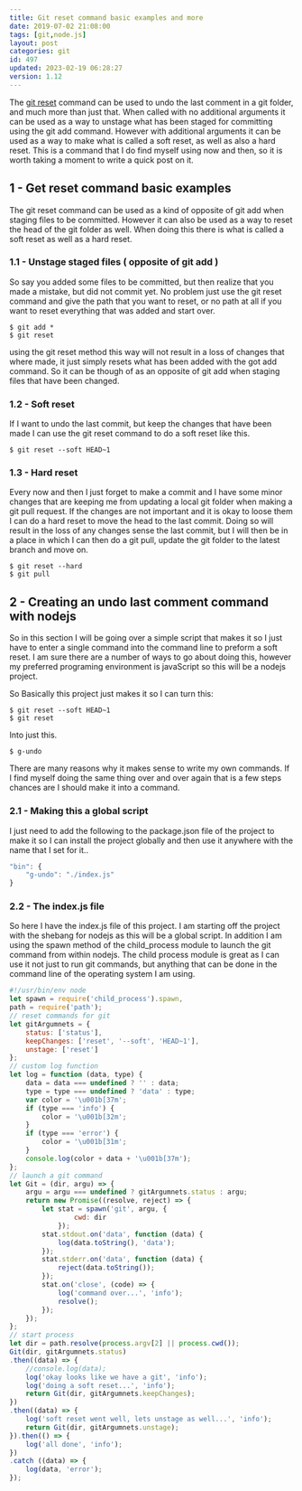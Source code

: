 ```yaml
---
title: Git reset command basic examples and more
date: 2019-07-02 21:08:00
tags: [git,node.js]
layout: post
categories: git
id: 497
updated: 2023-02-19 06:28:27
version: 1.12
---
```


The [git reset](https://git-scm.com/docs/git-reset) command can be used to undo the last comment in a git folder, and much more than just that. When called with no additional arguments it can be used as a way to unstage what has been staged for committing using the git add command. However with additional arguments it can be used as a way to make what is called a soft reset, as well as also a hard reset. This is a command that I do find myself using now and then, so it is worth taking a moment to write a quick post on it.

<!-- more -->

## 1 - Get reset command basic examples

The git reset command can be used as a kind of opposite of git add when staging files to be committed. However it can also be used as a way to reset the head of the git folder as well. When doing this there is what is called a soft reset as well as a hard reset.

### 1.1 - Unstage staged files ( opposite of git add )

So say you added some files to be committed, but then realize that you made a mistake, but did not commit yet. No problem just use the git reset command and give the path that you want to reset, or no path at all if you want to reset everything that was added and start over.

```
$ git add *
$ git reset
```

using the git reset method this way will not result in a loss of changes that where made, it just simply resets what has been added with the got add command. So it can be though of as an opposite of git add when staging files that have been changed.

### 1.2 - Soft reset

If I want to undo the last commit, but keep the changes that have been made I can use the git reset command to do a soft reset like this.

```
$ git reset --soft HEAD~1
```

### 1.3 - Hard reset

Every now and then I just forget to make a commit and I have some minor changes that are keeping me from updating a local git folder when making a git pull request. If the changes are not important and it is okay to loose them I can do a hard reset to move the head to the last commit. Doing so will result in the loss of any changes sense the last commit, but I will then be in a place in which I can then do a git pull, update the git folder to the latest branch and move on.

```
$ git reset --hard
$ git pull
```

## 2 - Creating an undo last comment command with nodejs

So in this section I will be going over a simple script that makes it so I just have to enter a single command into the command line to preform a soft reset. I am sure there are a number of ways to go about doing this, however my preferred programing environment is javaScript so this will be a nodejs project.


So Basically this project just makes it so I can turn this:

```
$ git reset --soft HEAD~1
$ git reset
```

Into just this.

```
$ g-undo
```

There are many reasons why it makes sense to write my own commands. If I find myself doing the same thing over and over again that is a few steps chances are I should make it into a command.

### 2.1 - Making this a global script

I just need to add the following to the package.json file of the project to make it so I can install the project globally and then use it anywhere with the name that I set for it..

```js
"bin": {
    "g-undo": "./index.js"
}
```

### 2.2 - The index.js file


So here I have the index.js file of this project. I am starting off the project with the shebang for nodejs as this will be a global script. In addition I am using the spawn method of the child_process module to launch the git command from within nodejs. The child process module is great as I can use it not just to run git commands, but anything that can be done in the command line of the operating system I am using.

```js
#!/usr/bin/env node
let spawn = require('child_process').spawn,
path = require('path');
// reset commands for git
let gitArgumnets = {
    status: ['status'],
    keepChanges: ['reset', '--soft', 'HEAD~1'],
    unstage: ['reset']
};
// custom log function
let log = function (data, type) {
    data = data === undefined ? '' : data;
    type = type === undefined ? 'data' : type;
    var color = '\u001b[37m';
    if (type === 'info') {
        color = '\u001b[32m';
    }
    if (type === 'error') {
        color = '\u001b[31m';
    }
    console.log(color + data + '\u001b[37m');
};
// launch a git command
let Git = (dir, argu) => {
    argu = argu === undefined ? gitArgumnets.status : argu;
    return new Promise((resolve, reject) => {
        let stat = spawn('git', argu, {
                cwd: dir
            });
        stat.stdout.on('data', function (data) {
            log(data.toString(), 'data');
        });
        stat.stderr.on('data', function (data) {
            reject(data.toString());
        });
        stat.on('close', (code) => {
            log('command over...', 'info');
            resolve();
        });
    });
};
// start process
let dir = path.resolve(process.argv[2] || process.cwd());
Git(dir, gitArgumnets.status)
.then((data) => {
    //console.log(data);
    log('okay looks like we have a git', 'info');
    log('doing a soft reset...', 'info');
    return Git(dir, gitArgumnets.keepChanges);
})
.then((data) => {
    log('soft reset went well, lets unstage as well...', 'info');
    return Git(dir, gitArgumnets.unstage);
}).then(() => {
    log('all done', 'info');
})
.catch ((data) => {
    log(data, 'error');
});
```